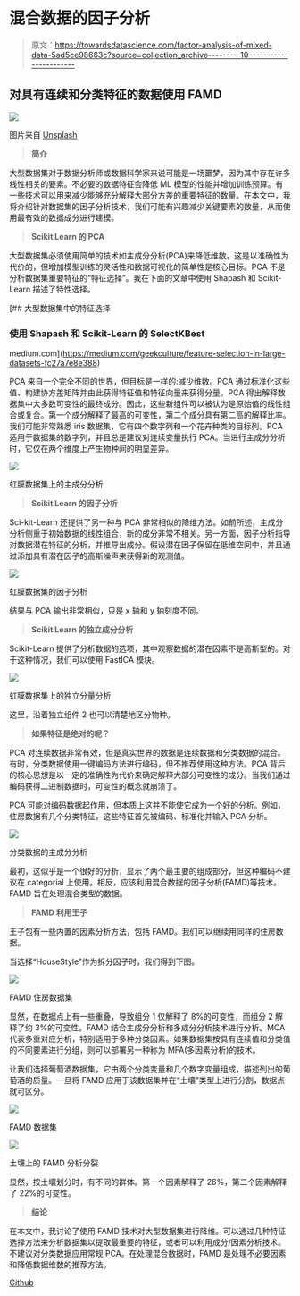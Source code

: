 # 混合数据的因子分析

> 原文：<https://towardsdatascience.com/factor-analysis-of-mixed-data-5ad5ce98663c?source=collection_archive---------10----------------------->

## 对具有连续和分类特征的数据使用 FAMD

![](img/520a8ab982911fa04eb6a227e2b345fe.png)

图片来自 [Unsplash](https://unsplash.com/photos/YeUVDKZWSZ4)

> **简介**

大型数据集对于数据分析师或数据科学家来说可能是一场噩梦，因为其中存在许多线性相关的要素。不必要的数据特征会降低 ML 模型的性能并增加训练预算。有一些技术可以用来减少能够充分解释大部分方差的重要特征的数量。在本文中，我将介绍针对数据集的因子分析技术，我们可能有兴趣减少关键要素的数量，从而使用最有效的数据成分进行建模。

> **Scikit Learn 的 PCA**

大型数据集必须使用简单的技术如主成分分析(PCA)来降低维数。这是以准确性为代价的，但增加模型训练的灵活性和数据可视化的简单性是核心目标。PCA 不是分析数据集重要特征的“特征选择”。我在下面的文章中使用 Shapash 和 Scikit-Learn 描述了特性选择。

[](https://medium.com/geekculture/feature-selection-in-large-datasets-fc27a7e8e388) [## 大型数据集中的特征选择

### 使用 Shapash 和 Scikit-Learn 的 SelectKBest

medium.com](https://medium.com/geekculture/feature-selection-in-large-datasets-fc27a7e8e388) 

PCA 来自一个完全不同的世界，但目标是一样的:减少维数。PCA 通过标准化这些值、构建协方差矩阵并由此获得特征值和特征向量来获得分量。PCA 得出解释数据集中大多数可变性的最终成分。因此，这些新组件可以被认为是原始值的线性组合或复合。第一个成分解释了最高的可变性，第二个成分具有第二高的解释比率。我们可能非常熟悉 iris 数据集，它有四个数字列和一个花卉种类的目标列。PCA 适用于数据集的数字列，并且总是建议对连续变量执行 PCA。当进行主成分分析时，它仅在两个维度上产生物种间的明显差异。

![](img/498e010ff9badf74f30198a229fb3535.png)

虹膜数据集上的主成分分析

> **Scikit Learn 的因子分析**

Sci-kit-Learn 还提供了另一种与 PCA 非常相似的降维方法。如前所述，主成分分析侧重于初始数据的线性组合，新的成分非常不相关。另一方面，因子分析指导对数据潜在特征的分析，并推导出成分。假设潜在因子保留在低维空间中，并且通过添加具有潜在因子的高斯噪声来获得新的观测值。

![](img/895aa6b6217f0d0c8ea6708a5bdabfe4.png)

虹膜数据集的因子分析

结果与 PCA 输出非常相似，只是 x 轴和 y 轴刻度不同。

> **Scikit Learn 的独立成分分析**

Scikit-Learn 提供了分析数据的选项，其中观察数据的潜在因素不是高斯型的。对于这种情况，我们可以使用 FastICA 模块。

![](img/4f2afb52a7572e974ada779f1eefa065.png)

虹膜数据集上的独立分量分析

这里，沿着独立组件 2 也可以清楚地区分物种。

> **如果特征是绝对的呢？**

PCA 对连续数据非常有效，但是真实世界的数据是连续数据和分类数据的混合。有时，分类数据使用一键编码方法进行编码，但不推荐使用这种方法。PCA 背后的核心思想是以一定的准确性为代价来确定解释大部分可变性的成分。当我们通过编码获得二进制数据时，可变性的概念就崩溃了。

PCA 可能对编码数据起作用，但本质上这并不能使它成为一个好的分析。例如，住房数据有几个分类特征，这些特征首先被编码、标准化并输入 PCA 分析。

![](img/3404e23f4387ed12a61ac8187f5b248e.png)

分类数据的主成分分析

最初，这似乎是一个很好的分析，显示了两个最主要的组成部分，但这种编码不建议在 categorial 上使用。相反，应该利用混合数据的因子分析(FAMD)等技术。FAMD 旨在处理混合类型的数据。

> **FAMD 利用王子**

王子包有一些内置的因素分析方法，包括 FAMD。我们可以继续用同样的住房数据。

当选择“HouseStyle”作为拆分因子时，我们得到下图。

![](img/d440f1616e0cf645afc4c0ce26f7ad83.png)

FAMD 住房数据集

显然，在数据点上有一些重叠，导致组分 1 仅解释了 8%的可变性，而组分 2 解释了约 3%的可变性。FAMD 结合主成分分析和多成分分析技术进行分析。MCA 代表多重对应分析，特别适用于多种分类因素。如果数据集按具有连续值和分类值的不同要素进行分组，则可以部署另一种称为 MFA(多因素分析)的技术。

让我们选择葡萄酒数据集，它由两个分类变量和几个数字变量组成，描述列出的葡萄酒的质量。一旦将 FAMD 应用于该数据集并在“土壤”类型上进行分割，数据点就可区分。

![](img/eda2c79aeb51d737e987880a5bfd9a4f.png)

FAMD 数据集

![](img/fc2011add6d106ab9757f72af4eeb2a5.png)

土壤上的 FAMD 分析分裂

显然，按土壤划分时，有不同的群体。第一个因素解释了 26%，第二个因素解释了 22%的可变性。

> **结论**

在本文中，我讨论了使用 FAMD 技术对大型数据集进行降维。可以通过几种特征选择方法来分析数据集以提取最重要的特征，或者可以利用成分/因素分析技术。不建议对分类数据应用常规 PCA。在处理混合数据时，FAMD 是处理不必要因素和降低数据维数的推荐方法。

[Github](https://github.com/mdsohelmahmood/data-science/blob/master/_notebooks/2021-07-11-Factor_Analysis_of_Mixed_Data.ipynb)